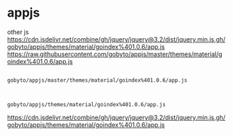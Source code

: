# appjs
other js
https://cdn.jsdelivr.net/combine/gh/jquery/jquery@3.2/dist/jquery.min.js,gh/gobyto/appjs/themes/material/goindex%401.0.6/app.js
https://raw.githubusercontent.com/gobyto/appjs/master/themes/material/goindex%401.0.6/app.js

                                                       gobyto/appjs/master/themes/material/goindex%401.0.6/app.js


                                                        gobyto/appjs/themes/material/goindex%401.0.6/app.js


https://cdn.jsdelivr.net/combine/gh/jquery/jquery@3.2/dist/jquery.min.js,gh/gobyto/appjs/themes/material/goindex%401.0.6/app.js
